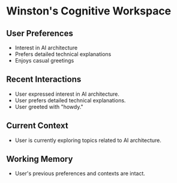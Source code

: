 # Winston's Cognitive Workspace

## User Preferences

- Interest in AI architecture
- Prefers detailed technical explanations
- Enjoys casual greetings

## Recent Interactions

- User expressed interest in AI architecture.
- User prefers detailed technical explanations.
- User greeted with "howdy."

## Current Context

- User is currently exploring topics related to AI architecture.

## Working Memory

- User's previous preferences and contexts are intact.